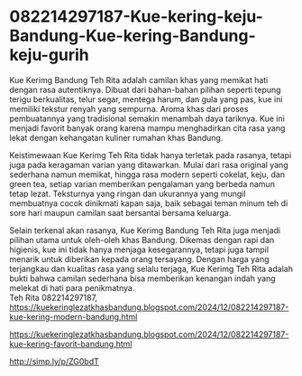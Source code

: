 # 082214297187-Kue-kering-keju-Bandung-Kue-kering-Bandung-keju-gurih
Kue Kerimg Bandung Teh Rita adalah camilan khas yang memikat hati dengan rasa autentiknya. Dibuat dari bahan-bahan pilihan seperti tepung terigu berkualitas, telur segar, mentega harum, dan gula yang pas, kue ini memiliki tekstur renyah yang sempurna. Aroma khas dari proses pembuatannya yang tradisional semakin menambah daya tariknya. Kue ini menjadi favorit banyak orang karena mampu menghadirkan cita rasa yang lekat dengan kehangatan kuliner rumahan khas Bandung.  

Keistimewaan Kue Kerimg Teh Rita tidak hanya terletak pada rasanya, tetapi juga pada keragaman varian yang ditawarkan. Mulai dari rasa original yang sederhana namun memikat, hingga rasa modern seperti cokelat, keju, dan green tea, setiap varian memberikan pengalaman yang berbeda namun tetap lezat. Teksturnya yang ringan dan ukurannya yang mungil membuatnya cocok dinikmati kapan saja, baik sebagai teman minum teh di sore hari maupun camilan saat bersantai bersama keluarga.  

Selain terkenal akan rasanya, Kue Kerimg Bandung Teh Rita juga menjadi pilihan utama untuk oleh-oleh khas Bandung. Dikemas dengan rapi dan higienis, kue ini tidak hanya menjaga kesegarannya, tetapi juga tampil menarik untuk diberikan kepada orang tersayang. Dengan harga yang terjangkau dan kualitas rasa yang selalu terjaga, Kue Kerimg Teh Rita adalah bukti bahwa camilan sederhana bisa memberikan kenangan indah yang melekat di hati para penikmatnya.  
 Teh Rita
082214297187, 
 https://kuekeringlezatkhasbandung.blogspot.com/2024/12/082214297187-kue-kering-modern-bandung.html

https://kuekeringlezatkhasbandung.blogspot.com/2024/12/082214297187-kue-kering-favorit-bandung.html

http://simp.ly/p/ZG0bdT
